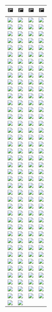 | &#128444; | &#128444; | &#128444; | &#128444; |
|  ---  |  ---  |  ---  |  ---  |
| ![](2020_07_cloudflaredown.jpg) | ![](accdenied.jpg) | ![](annoyed.jpg) | ![](anonexist.jpg) |
| ![](aonurjm.jpg) | ![](apology.jpg) | ![](banvpn.jpg) | ![](banvpn2.jpg) |
| ![](blockedbyjustin.jpg) | ![](blockedbymatthewprince.jpg) | ![](blockedbymatthewprince2.jpg) | ![](border_patrol.jpg) |
| ![](browdifftbcx.gif) | ![](browserdiff.jpg) | ![](butitsdown.jpg) | ![](cf_deleteandkeep.jpg) |
| ![](cfblockbothuman.jpg) | ![](cfbloghtmledit.jpg) | ![](cfcenrev_01.jpg) | ![](cfcenrev_02.jpg) |
| ![](cfcenrev_03.jpg) | ![](cfdnsprob.jpg) | ![](cfdonate.jpg) | ![](cfdown2019.jpg) |
| ![](cfdowncfcom.jpg) | ![](cfdox_dox.jpg) | ![](cfdox_ex1.jpg) | ![](cfdox_ex2.jpg) |
| ![](cfdox_kill.jpg) | ![](cfdox_swat.jpg) | ![](cfdox_threat.jpg) | ![](cfdox_what.jpg) |
| ![](cferr1010bsig.jpg) | ![](cferr1016.jpg) | ![](cferr1016sp.jpg) | ![](cfhelp204144518.jpg) |
| ![](cfhelpforum.jpg) | ![](cfisnotanoption.jpg) | ![](cfmarketshare.jpg) | ![](cfsiryoublocked.jpg) |
| ![](cfspam01.jpg) | ![](cfspam02.jpg) | ![](cfspam03.jpg) | ![](cfspambrittany.jpg) |
| ![](cfspamtwtr.jpg) | ![](cfstrengthdata.jpg) | ![](cftestgoogle.jpg) | ![](cftmnt.jpg) |
| ![](cfublock.jpg) | ![](cfviopl_notdel.jpg) | ![](cfviopl_tp.jpg) | ![](cfvotm_01.jpg) |
| ![](cfvotm_02.jpg) | ![](cfwontobey.jpg) | ![](changeorgasn.jpg) | ![](changeorgtor.jpg) |
| ![](chinaphone.jpg) | ![](cloudflare_with_ddosguard.jpg) | ![](cloudflarechina.jpg) | ![](cloudflaredearuser.jpg) |
| ![](cloudflareinternalerror.jpg) | ![](cloudflareoutage-2020.jpg) | ![](crimeflare-logo.png) | ![](dhssaid.jpg) |
| ![](dnsfailtest.jpg) | ![](eastdakota_1273277839102656515.jpg) | ![](edw_snow.jpg) | ![](federalinterest.jpg) |
| ![](fedup_fucking_hcaptcha.jpg) | ![](firefox-cloudflare-dns-settings.jpg) | ![](firefoxdns.jpg) | ![](fixthedamn.jpg) |
| ![](freemoldybread.jpg) | ![](goodorbad.jpg) | ![](googlerecaptcha.jpg) | ![](hcaptcha_abrv.jpg) |
| ![](hcaptcha_chrome.jpg) | ![](honeypot.gif) | ![](howcfwork.jpg) | ![](howvpnwork.jpg) |
| ![](htmlalertcloudflare.jpg) | ![](htmlalertcloudflare2.jpg) | ![](iminurtls.jpg) | ![](imnotarobot.gif) |
| ![](imnotarobot.jpg) | ![](imunify360.jpg) | ![](isatpreview.jpg) | ![](ismmpreview.jpg) |
| ![](itsreallythatbad.jpg) | ![](iusetor_alith.jpg) | ![](liberapay.jpg) | ![](lynx_cloudflare.gif) |
| ![](matthew_prince.jpg) | ![](notfastervpn.jpg) | ![](nsaslide_prismcorp.gif) | ![](omsappl.jpg) |
| ![](omsdroid.jpg) | ![](omsirl.jpg) | ![](omsirl2.jpg) | ![](omsjsck.jpg) |
| ![](omsnote.jpg) | ![](omsstream.jpg) | ![](onemorestep.jpg) | ![](opennic.jpg) |
| ![](people.jpg) | ![](peopledonotthink.jpg) | ![](pizza.jpg) | ![](prism_gfe.jpg) |
| ![](prismattnsa.jpg) | ![](rssfeedovercf.jpg) | ![](runbeforeitstoolate.jpg) | ![](shadycloudflare.jpg) |
| ![](siteground.jpg) | ![](sniff2.gif) | ![](sorry.jpg) | ![](stopcf.jpg) |
| ![](tor_nontor_diff.jpg) | ![](twe_dz.jpg) | ![](twe_eptg.jpg) | ![](twe_ial.jpg) |
| ![](twe_jb.jpg) | ![](twe_lb.jpg) | ![](usershoulddecide.jpg) | ![](watcloudflare.jpg) |
| ![](wearetrulysorry.jpg) | ![](whoismp.jpg) | ![](whousetor.jpg) | ![](whydoihavetosolveacaptcha.jpg) |
| ![](word_cloudflarefree.jpg) | ![](wtfcf.jpg) | ![](telegram/0be13101e79fcb5e90c7e949c234040e.jpg) | ![](telegram/0ff5d6441c53720c194af7e61fbd89ac.jpg) |
| ![](telegram/003adf34b034f1eb38e83fcc41b045ab.jpg) | ![](telegram/4b644ffa2bfe836565dec686fb81238f.jpg) | ![](telegram/4cdf036c1e45f1e943dda3e26d4cffb9.jpg) | ![](telegram/8e3379b250ea970c8d59eba1d154b560.jpg) |
| ![](telegram/8f3ef93452628296440814c81b75bfeb.jpg) | ![](telegram/29b88092ed1f0091796d76baf07a7fbd.jpg) | ![](telegram/67a77bc9b1e1a741496716482f7f6322.jpg) | ![](telegram/79faadc7398477a7e1623af99a6ec9ae.jpg) |
| ![](telegram/320b8067457ce8c47838c4a07fad670b.jpg) | ![](telegram/668c1ba0df11d5d8ef81b24e767ea3f7.jpg) | ![](telegram/12134212fc9821e514a94888f3e2c902.jpg) | ![](telegram/a1e84595157d8ddc3985536878f53877.jpg) |
| ![](telegram/adf85b43581e1f68d4466c28e2c5c5fc.jpg) | ![](telegram/c81238387627b4bfd3dcd60f56d41626.jpg) | ![](telegram/cade80ec63cf119d8052cd5a8def2b3a.jpg) | ![](telegram/df2dc65af0ac66dcc68b3bfa9338bde3.jpg) |
| ![](telegram/f029fcf244af884f6628decb7b15a8a9.jpg) | ![](telegram/f6144c62db17a84c3bbd4d4f3eda8067.jpg) | ![](telegram/fe185b082ea67a734859b4ece650c4a5.jpg) | ![](clapclapclap.gif) |
| ![](mastodoncf.jpg) | ![](cape_starling.jpg) | ![](twittercf.jpg) | ![](blockedbycloudflare.jpg) |
| ![](onemorestep_apple.jpg) | ![](cfdown_2021march.jpg) |  ![](ssprotect.jpg) |  ![](matthew_prince_teen.jpg) |
| ![](pillory.jpg) | ![](blockedbymatthewprince3.jpg) | ![](error1020_01.jpg) | ![](error1020_02.jpg) |
| ![](bully.jpg) | ![](___cflogo.png) |   |   |
